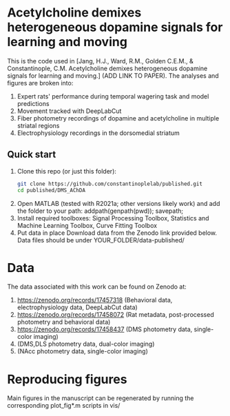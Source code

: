 # Acetylcholine demixes heterogeneous dopamine signals for learning and moving

This is the code used in [Jang, H.J., Ward, R.M., Golden C.E.M., & Constantinople, C.M. Acetylcholine demixes heterogeneous dopamine signals for learning and moving.] (ADD LINK TO PAPER).
The analyses and figures are broken into:
1. Expert rats' performance during temporal wagering task and model predictions
2. Movement tracked with DeepLabCut
3. Fiber photometry recordings of dopamine and acetylcholine in multiple striatal regions
4. Electrophysiology recordings in the dorsomedial striatum

## Quick start
1. Clone this repo (or just this folder):
   ```bash
   git clone https://github.com/constantinoplelab/published.git
   cd published/DMS_AChDA
2. Open MATLAB (tested with R2021a; other versions likely work) and add the folder to your path:
   addpath(genpath(pwd));
   savepath;
3. Install required toolboxes:
   Signal Processing Toolbox, Statistics and Machine Learning Toolbox, Curve Fitting Toolbox
4. Put data in place
   Download data from the Zenodo link provided below. Data files should be under YOUR_FOLDER/data-published/  

# Data
The data associated with this work can be found on Zenodo at: 
1. https://zenodo.org/records/17457318 (Behavioral data, electrophysiology data, DeepLabCut data)
2. https://zenodo.org/records/17458072 (Rat metadata, post-processed photometry and behavioral data)
3. https://zenodo.org/records/17458437 (DMS photometry data, single-color imaging)
4. (DMS,DLS photometry data, dual-color imaging)
5. (NAcc photometry data, single-color imaging)

# Reproducing figures
Main figures in the manuscript can be regenerated by running the corresponding plot_fig*.m scripts in vis/






